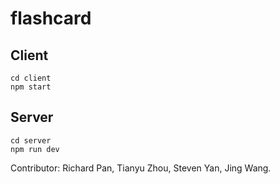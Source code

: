 # flashcard

## Client

```
cd client
npm start
```

## Server

```
cd server
npm run dev
```

Contributor: Richard Pan, Tianyu Zhou, Steven Yan, Jing Wang.
